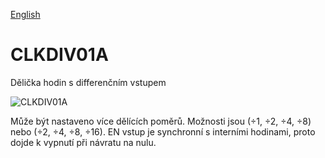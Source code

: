 
[English](./README.md)
<!--- module --->
# CLKDIV01A
<!--- Emodule --->

<!--- subtitle --->Dělička hodin s differenčním vstupem<!--- Esubtitle --->

![CLKDIV01A]()

<!--- description --->Může být nastaveno více dělících poměrů. Možnosti jsou (÷1, ÷2, ÷4, ÷8) nebo (÷2, ÷4, ÷8, ÷16). EN vstup je synchronní s interními hodinami, proto dojde k vypnutí při návratu na nulu.<!--- Edescription --->
            